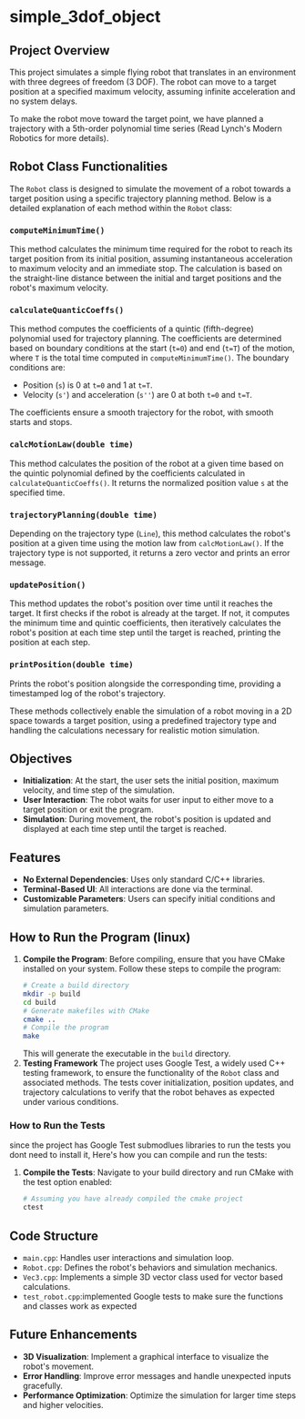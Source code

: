# simple_3dof_object


## Project Overview

This project simulates a simple flying robot that translates in an environment with three degrees of freedom (3 DOF). The robot can move to a target position at a specified maximum velocity, assuming infinite acceleration and no system delays.

To make the robot move toward the target point, we have planned a trajectory with a 5th-order polynomial time series (Read Lynch's Modern Robotics for more details). 

## Robot Class Functionalities

The `Robot` class is designed to simulate the movement of a robot towards a target position using a specific trajectory planning method. Below is a detailed explanation of each method within the `Robot` class:

### `computeMinimumTime()`
This method calculates the minimum time required for the robot to reach its target position from its initial position, assuming instantaneous acceleration to maximum velocity and an immediate stop. The calculation is based on the straight-line distance between the initial and target positions and the robot's maximum velocity.

### `calculateQuanticCoeffs()`
This method computes the coefficients of a quintic (fifth-degree) polynomial used for trajectory planning. The coefficients are determined based on boundary conditions at the start (`t=0`) and end (`t=T`) of the motion, where `T` is the total time computed in `computeMinimumTime()`. The boundary conditions are:
- Position (`s`) is 0 at `t=0` and 1 at `t=T`.
- Velocity (`s'`) and acceleration (`s''`) are 0 at both `t=0` and `t=T`.

The coefficients ensure a smooth trajectory for the robot, with smooth starts and stops.

### `calcMotionLaw(double time)`
This method calculates the position of the robot at a given time based on the quintic polynomial defined by the coefficients calculated in `calculateQuanticCoeffs()`. It returns the normalized position value `s` at the specified time.

### `trajectoryPlanning(double time)`
Depending on the trajectory type (`Line`), this method calculates the robot's position at a given time using the motion law from `calcMotionLaw()`. If the trajectory type is not supported, it returns a zero vector and prints an error message.

### `updatePosition()`
This method updates the robot's position over time until it reaches the target. It first checks if the robot is already at the target. If not, it computes the minimum time and quintic coefficients, then iteratively calculates the robot's position at each time step until the target is reached, printing the position at each step.

### `printPosition(double time)`
Prints the robot's position alongside the corresponding time, providing a timestamped log of the robot's trajectory.

These methods collectively enable the simulation of a robot moving in a 2D space towards a target position, using a predefined trajectory type and handling the calculations necessary for realistic motion simulation.

## Objectives

- **Initialization**: At the start, the user sets the initial position, maximum velocity, and time step of the simulation.
- **User Interaction**: The robot waits for user input to either move to a target position or exit the program.
- **Simulation**: During movement, the robot's position is updated and displayed at each time step until the target is reached.

## Features

- **No External Dependencies**: Uses only standard C/C++ libraries.
- **Terminal-Based UI**: All interactions are done via the terminal.
- **Customizable Parameters**: Users can specify initial conditions and simulation parameters.

## How to Run the Program (linux)


1. **Compile the Program**:
   Before compiling, ensure that you have CMake installed on your system. Follow these steps to compile the program:
    ```bash
    # Create a build directory
    mkdir -p build
    cd build
    # Generate makefiles with CMake
    cmake ..
    # Compile the program
    make
    ```
   This will generate the executable in the `build` directory.
2. **Testing Framework**
The project uses Google Test, a widely used C++ testing framework, to ensure the functionality of the `Robot` class and associated methods. The tests cover initialization, position updates, and trajectory calculations to verify that the robot behaves as expected under various conditions.

### How to Run the Tests

since the project has Google Test submodlues libraries to run the tests you dont need to install it, Here's how you can compile and run the tests:

1. **Compile the Tests**:
   Navigate to your build directory and run CMake with the test option enabled:
   ```bash
   # Assuming you have already compiled the cmake project
   ctest
   ```
## Code Structure

- `main.cpp`: Handles user interactions and simulation loop.
- `Robot.cpp`: Defines the robot's behaviors and simulation mechanics.
- `Vec3.cpp`: Implements a simple 3D vector class used for vector based calculations.
- `test_robot.cpp`:implemented Google tests to make sure 
the functions and classes work as expected

## Future Enhancements

- **3D Visualization**: Implement a graphical interface to visualize the robot's movement.
- **Error Handling**: Improve error messages and handle unexpected inputs gracefully.
- **Performance Optimization**: Optimize the simulation for larger time steps and higher velocities.
